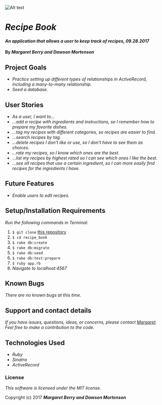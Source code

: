 ![Alt text](./db_design.png?raw=true "Database Schema Design")

# _Recipe Book_

#### _An application that allows a user to keep track of recipes, 09.28.2017_

#### By _**Margaret Berry and Dawson Mortenson**_

## Project Goals
* _Practice setting up different types of relationships in ActiveRecord, including a many-to-many relationship._
* _Seed a database._

## User Stories
* _As a user, I want to..._
* _...add a recipe with ingredients and instructions, so I remember how to prepare my favorite dishes._
* _...tag my recipes with different categories, so recipes are easier to find._
* _...search recipes by tag._
* _...delete recipes I don't like or use, so I don't have to see them as choices._
* _...rate my recipes, so I know which ones are the best._
* _...list my recipes by highest rated so I can see which ones I like the best._
* _...see all recipes that use a certain ingredient, so I can more easily find recipes for the ingredients I have._

## Future Features
* _Enable users to edit recipes._

## Setup/Installation Requirements
_Run the following commands in Terminal:_

1. `$ git clone` [this repository](https://github.com/codemargaret/recipe_book.git)
2. `$ cd recipe_book`
3. `$ rake db:create`
4. `$ rake db:migrate`
5. `$ rake db:seed`
6. `$ rake db:test:prepare`
7. `$ ruby app.rb`
8. _Navigate to localhost:4567_

## Known Bugs
_There are no known bugs at this time._

## Support and contact details
_If you have issues, questions, ideas, or concerns, please contact [Margaret](codeberry1@gmail.com). Feel free to make a contribution to the code._

## Technologies Used
* _Ruby_
* _Sinatra_
* _ActiveRecord_

### License
*This software is licensed under the MIT license.*

Copyright (c) 2017 **_Margaret Berry and Dawson Mortenson_**
